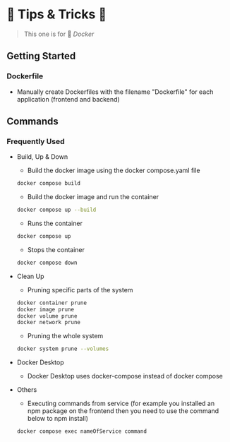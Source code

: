# 🍆 Tips & Tricks 🎃

> This one is for 🐳 *Docker*


## Getting Started

### Dockerfile

- Manually create Dockerfiles with the filename "Dockerfile" for each application (frontend and backend)


## Commands

### Frequently Used

- Build, Up & Down
    - Build the docker image using the docker compose.yaml file
    ```sh
    docker compose build
    ```
    - Build the docker image and run the container
    ```sh
    docker compose up --build
    ```
    - Runs the container
    ```sh
    docker compose up
    ```
    - Stops the container
    ```sh
    docker compose down
    ```

- Clean Up
    - Pruning specific parts of the system
    ```sh
    docker container prune
    docker image prune
    docker volume prune
    docker network prune
    ```
    - Pruning the whole system
    ```sh
    docker system prune --volumes
    ```

- Docker Desktop
    - Docker Desktop uses docker-compose instead of docker compose

- Others
    - Executing commands from service (for example you installed an npm package on the frontend then you need to use the command below to npm install)
    ```sh
    docker compose exec nameOfService command
    ```


